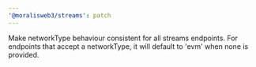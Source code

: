 ```yaml
---
'@moralisweb3/streams': patch
---
```


Make networkType behaviour consistent for all streams endpoints. For endpoints that accept a networkType, it will default to 'evm' when none is provided.
